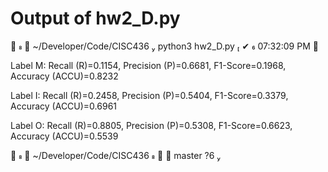 # Output of hw2_D.py

   ~/Developer/Code/CISC436  python3 hw2_D.py  ✔  07:32:09 PM 

Label M: Recall (R)=0.1154, Precision (P)=0.6681, F1-Score=0.1968, Accuracy (ACCU)=0.8232

Label I: Recall (R)=0.2458, Precision (P)=0.5404, F1-Score=0.3379, Accuracy (ACCU)=0.6961

Label O: Recall (R)=0.8805, Precision (P)=0.5308, F1-Score=0.6623, Accuracy (ACCU)=0.5539

   ~/Developer/Code/CISC436    master ?6 
